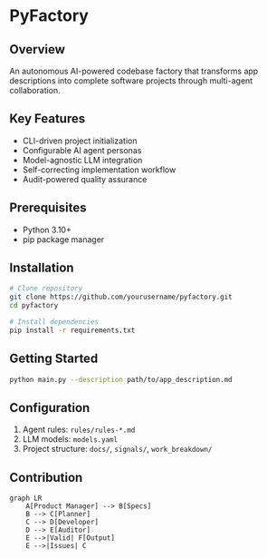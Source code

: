 # PyFactory

## Overview
An autonomous AI-powered codebase factory that transforms app descriptions into complete software projects through multi-agent collaboration.

## Key Features
- CLI-driven project initialization
- Configurable AI agent personas
- Model-agnostic LLM integration
- Self-correcting implementation workflow
- Audit-powered quality assurance

## Prerequisites
- Python 3.10+
- pip package manager

## Installation
```bash
# Clone repository
git clone https://github.com/yourusername/pyfactory.git
cd pyfactory

# Install dependencies
pip install -r requirements.txt
```

## Getting Started
```bash
python main.py --description path/to/app_description.md
```

## Configuration
1. Agent rules: `rules/rules-*.md`
2. LLM models: `models.yaml`
3. Project structure: `docs/`, `signals/`, `work_breakdown/`

## Contribution
```mermaid
graph LR
    A[Product Manager] --> B[Specs]
    B --> C[Planner]
    C --> D[Developer]
    D --> E[Auditor]
    E -->|Valid| F[Output]
    E -->|Issues| C